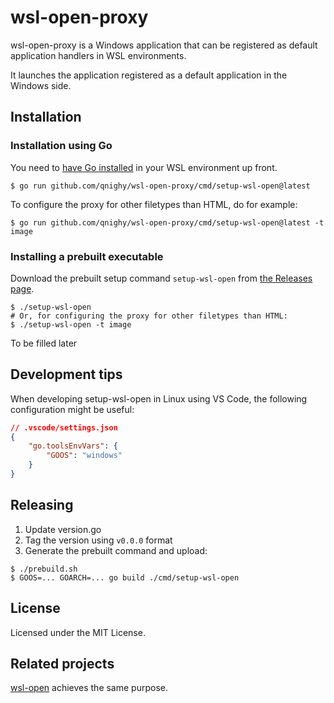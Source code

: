 # wsl-open-proxy

wsl-open-proxy is a Windows application that can be registered
as default application handlers in WSL environments.

It launches the application registered as a default application
in the Windows side.

## Installation

### Installation using Go

You need to [have Go installed](https://go.dev/doc/install) in your WSL environment up front.

```console
$ go run github.com/qnighy/wsl-open-proxy/cmd/setup-wsl-open@latest
```

To configure the proxy for other filetypes than HTML, do for example:

```console
$ go run github.com/qnighy/wsl-open-proxy/cmd/setup-wsl-open@latest -t image
```

### Installing a prebuilt executable

Download the prebuilt setup command `setup-wsl-open` from
[the Releases page](https://github.com/qnighy/wsl-open-proxy/releases).

```console
$ ./setup-wsl-open
# Or, for configuring the proxy for other filetypes than HTML:
$ ./setup-wsl-open -t image
```

To be filled later

## Development tips

When developing setup-wsl-open in Linux using VS Code, the following configuration might be useful:

```json
// .vscode/settings.json
{
    "go.toolsEnvVars": {
        "GOOS": "windows"
    }
}
```

## Releasing

1. Update version.go
2. Tag the version using `v0.0.0` format
3. Generate the prebuilt command and upload:

```console
$ ./prebuild.sh
$ GOOS=... GOARCH=... go build ./cmd/setup-wsl-open
```

## License

Licensed under the MIT License.

## Related projects

[wsl-open](https://github.com/4U6U57/wsl-open) achieves the same purpose.
